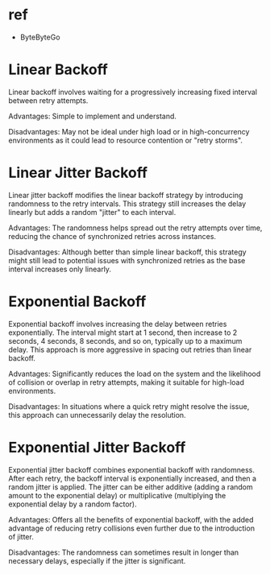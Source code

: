 # ref
- ByteByteGo

# Linear Backoff
Linear backoff involves waiting for a progressively increasing fixed interval between retry attempts.

Advantages: Simple to implement and understand.

Disadvantages: May not be ideal under high load or in high-concurrency environments as it could lead to resource contention or "retry storms".

# Linear Jitter Backoff
Linear jitter backoff modifies the linear backoff strategy by introducing randomness to the retry intervals. This strategy still increases the delay linearly but adds a random "jitter" to each interval.

Advantages: The randomness helps spread out the retry attempts over time, reducing the chance of synchronized retries across instances.

Disadvantages: Although better than simple linear backoff, this strategy might still lead to potential issues with synchronized retries as the base interval increases only linearly.

# Exponential Backoff
Exponential backoff involves increasing the delay between retries exponentially. The interval might start at 1 second, then increase to 2 seconds, 4 seconds, 8 seconds, and so on, typically up to a maximum delay. This approach is more aggressive in spacing out retries than linear backoff.

Advantages: Significantly reduces the load on the system and the likelihood of collision or overlap in retry attempts, making it suitable for high-load environments.

Disadvantages: In situations where a quick retry might resolve the issue, this approach can unnecessarily delay the resolution.

# Exponential Jitter Backoff
Exponential jitter backoff combines exponential backoff with randomness. After each retry, the backoff interval is exponentially increased, and then a random jitter is applied. The jitter can be either additive (adding a random amount to the exponential delay) or multiplicative (multiplying the exponential delay by a random factor).

Advantages: Offers all the benefits of exponential backoff, with the added advantage of reducing retry collisions even further due to the introduction of jitter.

Disadvantages: The randomness can sometimes result in longer than necessary delays, especially if the jitter is significant.